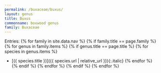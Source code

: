 ```yaml
---
permalink: /buxaceae/buxus/
layout: genus
title: Buxus
commonname: boxwood genus
family: Buxaceae
---
```


Entries:
{% for family in site.data.nav %}
{% if family.title == page.family %}
{% for genus in family.items %}
{% if genus.title == page.title %}
  {% for species in genus.items %}
  - [{{ species.title }}]({{ species.url | relative_url }}){:.italic}
  {% endfor %}
{% endif %}
{% endfor %}
{% endif %}
{% endfor %}

